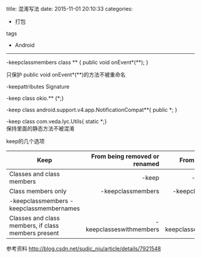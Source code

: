 title: 混淆写法
date: 2015-11-01 20:10:33
categories:
- 打包
   
tags   
- Android
---


-keepclassmembers class ** {
    public void onEvent*(**);
}

只保护 public void onEvent*(**)的方法不被重命名

-keepattributes Signature


-keep class okio.** {*;}


-keep class android.support.v4.app.NotificationCompat**{
    public *;
}


-keep class com.veda.lyc.Utils{ static *;}  
保持里面的静态方法不被混淆

keep的几个选项


| Keep        | From being removed or renamed   |  From being renamed  |
| --------   | -----:  | :----:  |
| Classes and class members     | -keep |   -keepnames     |
| Class members only        |   -keepclassmembers   |   -keepclassmembernames   |
| 	-keepclassmembers	-keepclassmembernames
Classes and class members, if class members present       |    -keepclasseswithmembers    |  -keepclasseswithmembernames  |


参考资料
http://blog.csdn.net/sudic_niu/article/details/7921548